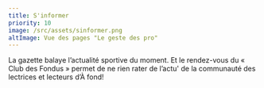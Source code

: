 ```yaml
---
title: S'informer
priority: 10
image: /src/assets/sinformer.png
altImage: Vue des pages "Le geste des pro"
---
```


La gazette balaye l’actualité sportive du moment. Et le rendez-vous du « Club des Fondus » permet de ne rien rater de l’actu' de la communauté des lectrices et lecteurs d’À fond!
